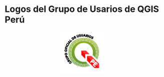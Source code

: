 # Logos del Grupo de Usarios de QGIS Perú
<p align='center'>
 <a><img src='png/qgispe.png' width=150>
 </a>
</p>


